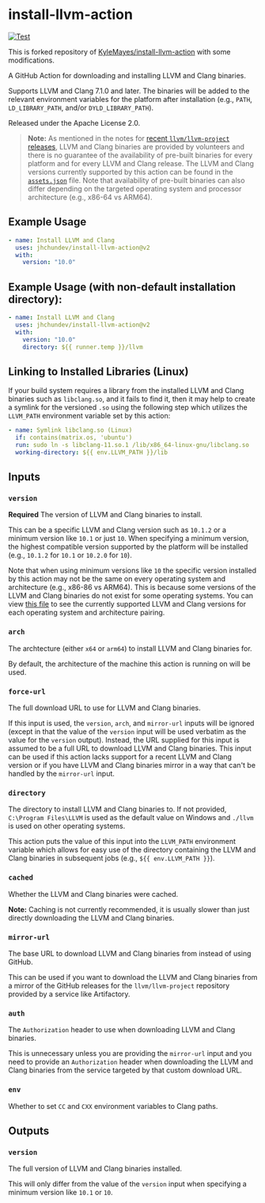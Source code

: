 # install-llvm-action

[![Test](https://github.com/KyleMayes/install-llvm-action/actions/workflows/test.yml/badge.svg)](https://github.com/KyleMayes/install-llvm-action/actions/workflows/test.yml)

This is forked repository of [KyleMayes/install-llvm-action](https://github.com/KyleMayes/install-llvm-action) with some modifications.

A GitHub Action for downloading and installing LLVM and Clang binaries.

Supports LLVM and Clang 7.1.0 and later. The binaries will be added to the relevant environment variables for the platform after installation (e.g., `PATH`, `LD_LIBRARY_PATH`, and/or `DYLD_LIBRARY_PATH`).

Released under the Apache License 2.0.

> **Note:** As mentioned in the notes for [recent `llvm/llvm-project` releases](https://github.com/llvm/llvm-project/releases), LLVM and Clang binaries are provided by volunteers and there is no guarantee of the availability of pre-built binaries for every platform and for every LLVM and Clang release. The LLVM and Clang versions currently supported by this action can be found in the [`assets.json`](assets.json) file. Note that availability of pre-built binaries can also differ depending on the targeted operating system and processor architecture (e.g., x86-64 vs ARM64).

## Example Usage

```yml
- name: Install LLVM and Clang
  uses: jhchundev/install-llvm-action@v2
  with:
    version: "10.0"
```

## Example Usage (with non-default installation directory):

```yml
- name: Install LLVM and Clang
  uses: jhchundev/install-llvm-action@v2
  with:
    version: "10.0"
    directory: ${{ runner.temp }}/llvm
```

## Linking to Installed Libraries (Linux)

If your build system requires a library from the installed LLVM and Clang binaries such as `libclang.so`, and it fails to find it, then it may help to create a symlink for the versioned `.so` using the following step which utilizes the `LLVM_PATH` environment variable set by this action:

```yaml
- name: Symlink libclang.so (Linux)
  if: contains(matrix.os, 'ubuntu')
  run: sudo ln -s libclang-11.so.1 /lib/x86_64-linux-gnu/libclang.so
  working-directory: ${{ env.LLVM_PATH }}/lib
```

## Inputs

### `version`

**Required** The version of LLVM and Clang binaries to install.

This can be a specific LLVM and Clang version such as `10.1.2` or a minimum version like `10.1` or just `10`. When specifying a minimum version, the highest compatible version supported by the platform will be installed (e.g., `10.1.2` for `10.1` or `10.2.0` for `10`).

Note that when using minimum versions like `10` the specific version installed by this action may not be the same on every operating system and architecture (e.g., x86-86 vs ARM64). This is because some versions of the LLVM and Clang binaries do not exist for some operating systems. You can view [this file](assets.json) to see the currently supported LLVM and Clang versions for each operating system and architecture pairing.

### `arch`

The archtecture (either `x64` or `arm64`) to install LLVM and Clang binaries for.

By default, the architecture of the machine this action is running on will be used.

### `force-url`

The full download URL to use for LLVM and Clang binaries.

If this input is used, the `version`, `arch`, and `mirror-url` inputs will be ignored (except in that the value of the `version` input will be used verbatim as the value for the `version` output). Instead, the URL supplied for this input is assumed to be a full URL to download LLVM and Clang binaries. This input can be used if this action lacks support for a recent LLVM and Clang version or if you have LLVM and Clang binaries mirror in a way that can't be handled by the `mirror-url` input.

### `directory`

The directory to install LLVM and Clang binaries to. If not provided, `C:\Program Files\LLVM` is used as the default value on Windows and `./llvm` is used on other operating systems.

This action puts the value of this input into the `LLVM_PATH` environment variable which allows for easy use of the directory containing the LLVM and Clang binaries in subsequent jobs (e.g., `${{ env.LLVM_PATH }}`).

### `cached`

Whether the LLVM and Clang binaries were cached.

**Note:** Caching is not currently recommended, it is usually slower than just directly downloading the LLVM and Clang binaries.

### `mirror-url`

The base URL to download LLVM and Clang binaries from instead of using GitHub.

This can be used if you want to download the LLVM and Clang binaries from a mirror of the GitHub releases for the `llvm/llvm-project` repository provided by a service like Artifactory.

### `auth`

The `Authorization` header to use when downloading LLVM and Clang binaries.

This is unnecessary unless you are providing the `mirror-url` input and you need to provide an `Authorization` header when downloading the LLVM and Clang binaries from the service targeted by that custom download URL.

### `env`

Whether to set `CC` and `CXX` environment variables to Clang paths.

## Outputs

### `version`

The full version of LLVM and Clang binaries installed.

This will only differ from the value of the `version` input when specifying a minimum version like `10.1` or `10`.
